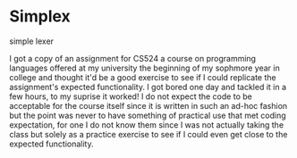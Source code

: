 # Simplex
simple lexer

I got a copy of an assignment for CS524 a course on programming languages offered at my university the beginning of my sophmore year in college and thought it'd be a good exercise to see if I could replicate the assignment's expected functionality. I got bored one day and tackled it in a few hours, to my suprise it worked! I do not expect the code to 
be acceptable for the course itself since it is written in such an ad-hoc fashion but the point was never to have something of practical use that met coding expectation, for one I do not know them since I was not actually taking the class but solely as a practice exercise to see if I could even get close to the expected functionality.
